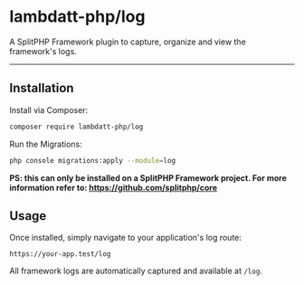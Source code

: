 # lambdatt-php/log

A SplitPHP Framework plugin to capture, organize and view the framework's logs.

---

## Installation

Install via Composer:

```bash
composer require lambdatt-php/log
```

Run the Migrations:
```bash
php console migrations:apply --module=log
```
**PS: this can only be installed on a SplitPHP Framework project. For more information refer to: https://github.com/splitphp/core**

## Usage

Once installed, simply navigate to your application's log route:

```
https://your-app.test/log
```

All framework logs are automatically captured and available at `/log`.


